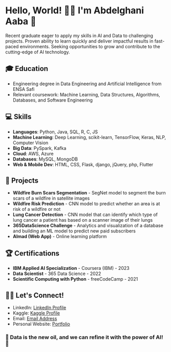 # Hello, World! 👋🏽 I'm Abdelghani Aaba 🤖

Recent graduate eager to apply my skills in AI and Data to challenging projects. Proven ability to learn quickly and deliver impactful results in fast-paced environments. Seeking opportunities to grow and contribute to the cutting-edge of AI technology.

## 🎓 Education
- Engineering degree in Data Engineering and Artificial Intelligence from ENSA Safi
- Relevant coursework: Machine Learning, Data Structures, Algorithms, Databases, and Software Engineering

## 💻 Skills
- **Languages**: Python, Java, SQL, R, C, JS
- **Machine Learning**: Deep Learning, scikit-learn, TensorFlow, Keras, NLP, Computer Vision
- **Big Data**: PySpark, Kafka
- **Cloud**: AWS, Azure
- **Databases**: MySQL, MongoDB
- **Web & Mobile Dev**: HTML, CSS, Flask, django, jQuery, php, Flutter 

## 🚀 Projects
- **Wildfire Burn Scars Segmentation** - SegNet model to segment the burn scars of a wildfire in satellite images
- **Wildfire Risk Prediction** - CNN model to predict whether an area is at risk of a wildfire or not
- **Lung Cancer Detection** - CNN model that can identify which type of lung cancer a patient has based on a scanner image of their lungs
- **365DataScience Challenge** - Analytics and visualization of a database and building an ML model to predict new paid subscribers
- **Almad (Web App)** - Online learning platform

## 🏆 Certifications
- **IBM Applied AI Specialization** - Coursera (IBM) - 2023
- **Data Scientist** - 365 Data Science - 2022
- **Scientific Computing with Python** - freeCodeCamp - 2021

## 🤝🏽 Let's Connect!
- LinkedIn: [LinkedIn Profile](https://www.linkedin.com/in/abdelghani-aaba/)
- Kaggle: [Kaggle Profile](https://www.kaggle.com/abdelghaniaaba)
- Email: [Email Address](mailto:abdouaaba11@gmail.com)
- Personal Website: [Portfolio](https://abdelghani.me)

### 🤖 Data is the new oil, and we can refine it with the power of AI! 🚀

<!--
**abdouaaba/abdouaaba** is a ✨ _special_ ✨ repository because its `README.md` (this file) appears on your GitHub profile.

Here are some ideas to get you started:

- 🔭 I’m currently working on ...
- 🌱 I’m currently learning ...
- 👯 I’m looking to collaborate on ...
- 🤔 I’m looking for help with ...
- 💬 Ask me about ...
- 📫 How to reach me: ...
- 😄 Pronouns: ...
- ⚡ Fun fact: ...
-->
